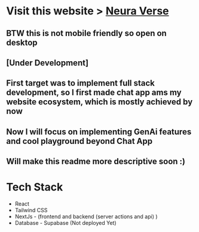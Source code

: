 # Visit this website > [Neura Verse](https://neuraverse-omega.vercel.app)
## BTW this is not mobile friendly so open on desktop
## [Under Development]
## First target was to implement full stack development, so I first made chat app ams my website ecosystem, which is mostly achieved by now
## Now I will focus on implementing GenAi features and cool playground beyond Chat App
## Will make this readme more descriptive soon :)

# Tech Stack
 - React
 - Tailwind CSS
 - NextJs - (frontend and backend (server actions and api) )
 - Database - Supabase (Not deployed Yet) 
